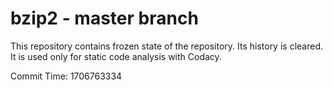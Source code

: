 # bzip2 - master branch

This repository contains frozen state of the repository.
Its history is cleared. It is used only for static code
analysis with Codacy.

Commit Time: 1706763334